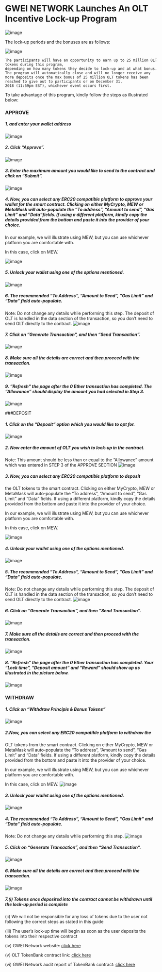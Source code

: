 # GWEI NETWORK Launches An OLT Incentive Lock-up Program 

####
![image](https://raw.githubusercontent.com/GweiTech/gwei-tokenbank-wiki/master/en/images/olt/0.png)

The lock-up periods and the bonuses are as follows:

![image](https://raw.githubusercontent.com/GweiTech/gwei-tokenbank-wiki/master/en/images/olt/1.png)


```
The participants will have an opportunity to earn up to 25 million OLT tokens during this program, 
depending on how many tokens they decide to lock-up and at what bonus. 
The program will automatically close and will no longer receive any more deposits once the max bonus of 25 million OLT tokens has been reached to give out to participants or on December 31,
2018 (11:59pm EST), whichever event occurs first.

```
To take advantage of this program, kindly follow the steps as illustrated below:
###  APPROVE


##### 1. [and enter your wallet address](https://gwei.network/login)
![image](https://raw.githubusercontent.com/GweiTech/gwei-tokenbank-wiki/master/en/images/olt/2.png)


##### 2. Click “Approve”.
![image](https://raw.githubusercontent.com/GweiTech/gwei-tokenbank-wiki/master/en/images/olt/3.png)

##### 3. Enter the maximum amount you would like to send to the contract and click on “Submit”.
![image](https://raw.githubusercontent.com/GweiTech/gwei-tokenbank-wiki/master/en/images/olt/4.png)



#####  4. Now, you can select any ERC20 compatible platform to approve your wallet for the smart contract. Clicking on either MyCrypto, MEW or MetaMask will auto-populate the “To address”, “Amount to send”, “Gas Limit” and “Data”fields. If using a different platform, kindly copy the details provided from the bottom and paste it into the provider of your choice.

In our example, we will illustrate using MEW, but you can use whichever platform you are comfortable with.

In this case, click on MEW.

![image](https://raw.githubusercontent.com/GweiTech/gwei-tokenbank-wiki/master/en/images/olt/5.png)


##### 5.  Unlock your wallet using one of the options mentioned.
![image](https://raw.githubusercontent.com/GweiTech/gwei-tokenbank-wiki/master/en/images/olt/6.png)


##### 6.  The recommended “To Address”, “Amount to Send”, “Gas Limit” and “Data” field auto-populate. 
Note: Do not change any details while performing this step.
The deposit of OLT is handled in the data section of the transaction, so you don’t need to send OLT directly to the contract.
![image](https://raw.githubusercontent.com/GweiTech/gwei-tokenbank-wiki/master/en/images/olt/7.png)


##### 7. Click on “Generate Transaction”, and then “Send Transaction”.
![image](https://raw.githubusercontent.com/GweiTech/gwei-tokenbank-wiki/master/en/images/olt/8.png)

##### 8.  Make sure all the details are correct and then proceed with the transaction.

![image](https://raw.githubusercontent.com/GweiTech/gwei-tokenbank-wiki/master/en/images/olt/9.png)


##### 9. “Refresh” the page after the 0 Ether transaction has completed. The “Allowance” should display the amount you had selected in Step 3.
![image](https://raw.githubusercontent.com/GweiTech/gwei-tokenbank-wiki/master/en/images/olt/10.png)


###DEPOSIT

##### 1. Click on the “Deposit” option which you would like to opt for.
![image](https://raw.githubusercontent.com/GweiTech/gwei-tokenbank-wiki/master/en/images/olt/11.png)



 ##### 2.  Now enter the amount of OLT you wish to lock-up in the contract. 
Note: This amount should be less than or equal to the “Allowance” amount which was entered in STEP 3 of the APPROVE SECTION
![image](https://raw.githubusercontent.com/GweiTech/gwei-tokenbank-wiki/master/en/images/olt/12.png)


##### 3. Now, you can select any ERC20 compatible platform to deposit 
the OLT tokens to the smart contract. Clicking on either MyCrypto, MEW or MetaMask will auto-populate the “To address”, “Amount to send”, “Gas Limit” and “Data” fields. If using a different platform, kindly copy the details provided from the bottom and paste it into the provider of your choice.

In our example, we will illustrate using MEW, but you can use whichever platform you are comfortable with.

In this case, click on MEW.

![image](https://raw.githubusercontent.com/GweiTech/gwei-tokenbank-wiki/master/en/images/olt/13.png)



##### 4. Unlock your wallet using one of the options mentioned.
![image](https://raw.githubusercontent.com/GweiTech/gwei-tokenbank-wiki/master/en/images/olt/14.png)


##### 5. The recommended “To Address”, “Amount to Send”, “Gas Limit” and “Data” field auto-populate. 
Note: Do not change any details while performing this step.
The deposit of OLT is handled in the data section of the transaction, so you don’t need to send OLT directly to the contract.
![image](https://raw.githubusercontent.com/GweiTech/gwei-tokenbank-wiki/master/en/images/olt/15.png)




##### 6. Click on “Generate Transaction”, and then “Send Transaction”.
![image](https://raw.githubusercontent.com/GweiTech/gwei-tokenbank-wiki/master/en/images/olt/16.png)




##### 7.  Make sure all the details are correct and then proceed with the transaction.
![image](https://raw.githubusercontent.com/GweiTech/gwei-tokenbank-wiki/master/en/images/olt/17.png)




##### 8.  “Refresh” the page after the 0 Ether transaction has completed. Your “Lock time”, “Deposit amount” and “Reward” should show up as illustrated in the picture below.
![image](https://raw.githubusercontent.com/GweiTech/gwei-tokenbank-wiki/master/en/images/olt/18.png)



###   WITHDRAW
##### 1. Click on “Withdraw Principle & Bonus Tokens”

![image](https://raw.githubusercontent.com/GweiTech/gwei-tokenbank-wiki/master/en/images/olt/19.png)


##### 2.Now, you can select any ERC20 compatible platform to withdraw the 
OLT tokens from the smart contract. Clicking on either MyCrypto, MEW or MetaMask will auto-populate the “To address”, “Amount to send”, “Gas Limit” and “Data” fields. If using a different platform, kindly copy the details provided from the bottom and paste it into the provider of your choice.

In our example, we will illustrate using MEW, but you can use whichever platform you are comfortable with.

In this case, click on MEW.
![image](https://raw.githubusercontent.com/GweiTech/gwei-tokenbank-wiki/master/en/images/olt/20.png)



##### 3. Unlock your wallet using one of the options mentioned.
![image](https://raw.githubusercontent.com/GweiTech/gwei-tokenbank-wiki/master/en/images/olt/21.png)




##### 4. The recommended “To Address”, “Amount to Send”, “Gas Limit” and “Data” field auto-populate. 
Note: Do not change any details while performing this step.
![image](https://raw.githubusercontent.com/GweiTech/gwei-tokenbank-wiki/master/en/images/olt/22.png)


##### 5. Click on “Generate Transaction”, and then “Send Transaction”.
![image](https://raw.githubusercontent.com/GweiTech/gwei-tokenbank-wiki/master/en/images/olt/23.png)



##### 6.  Make sure all the details are correct and then proceed with the transaction.
![image](https://raw.githubusercontent.com/GweiTech/gwei-tokenbank-wiki/master/en/images/olt/24.png)



##### 7.(i) Tokens once deposited into the contract cannot be withdrawn until the lock-up period is complete

(ii) We will not be responsible for any loss of tokens due to the user not following the correct steps as stated in this guide

(iii) The user’s lock-up time will begin as soon as the user deposits the tokens into their respective contract


(iv) GWEI Network website: [click here](https://gwei.network/)

(v) OLT TokenBank contract link: [click here](https://gwei.network/login)

(vi) GWEI Network audit report of TokenBank contract: [click here](https://s3-ap-northeast-1.amazonaws.com/gwei-network/GWEI+Smart+Contract+Audit+Report_2.pdf)

